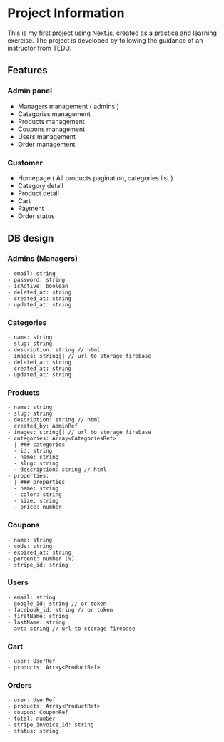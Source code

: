 # Project Information

This is my first project using Next.js, created as a practice and learning exercise. The project is developed by following the guidance of an instructor from TEDU.

## Features

### Admin panel

- Managers management ( admins )
- Categories management
- Products management
- Coupons management
- Users management
- Order management

### Customer

- Homepage ( All products pagination, categories list )
- Category detail
- Product detail
- Cart
- Payment
- Order status

## DB design

### Admins (Managers)

```
- email: string
- password: string
- isActive: boolean
- deleted_at: string
- created_at: string
- updated_at: string
```

### Categories

```
- name: string
- slug: string
- description: string // html
- images: string[] // url to storage firebase
- deleted_at: string
- created_at: string
- updated_at: string
```

### Products

```
- name: string
- slug: string
- description: string // html
- created_by: AdminRef
- images: string[] // url to storage firebase
- categories: Array<CategoriesRef>
  | ### categories
  - id: string
  - name: string
  - slug: string
  - description: string // html
- properties:
  | ### properties
  - name: string
  - color: string
  - size: string
  - price: number
```

### Coupons

```
- name: string
- code: string
- expired_at: string
- percent: number (%)
- stripe_id: string
```

### Users

```
- email: string
- google_id: string // or token
- facebook_id: string // or token
- firstName: string
- lastName: string
- avt: string // url to storage firebase
```

### Cart

```
- user: UserRef
- products: Array<ProductRef>
```

### Orders

```
- user: UserRef
- products: Array<ProductRef>
- coupon: CouponRef
- total: number
- stripe_invoice_id: string
- status: string
```
